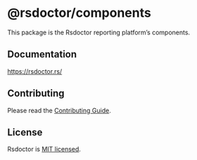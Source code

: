 # @rsdoctor/components

This package is the Rsdoctor reporting platform’s components.

## Documentation

https://rsdoctor.rs/

## Contributing

Please read the [Contributing Guide](https://github.com/web-infra-dev/rsdoctor/blob/main/CONTRIBUTING.md).

## License

Rsdoctor is [MIT licensed](https://github.com/web-infra-dev/rsdoctor/blob/main/LICENSE).
